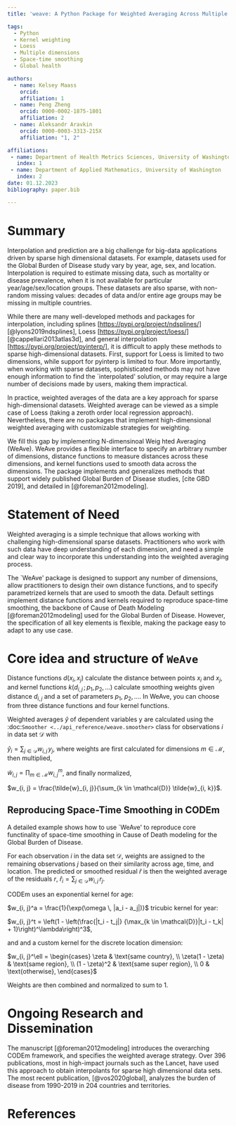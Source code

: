 ```yaml
---
title: 'weave: A Python Package for Weighted Averaging Across Multiple Dimensions'

tags:
  - Python
  - Kernel weighting
  - Loess
  - Multiple dimensions
  - Space-time smoothing 
  - Global health 

authors:
  - name: Kelsey Maass
    orcid: 
    affiliation: 1
  - name: Peng Zheng
    orcid: 0000-0002-1875-1801
    affiliation: 2
  - name: Aleksandr Aravkin
    orcid: 0000-0003-3313-215X
    affiliation: "1, 2"

affiliations:
 - name: Department of Health Metrics Sciences, University of Washington
   index: 1
 - name: Department of Applied Mathematics, University of Washington
   index: 2
date: 01.12.2023
bibliography: paper.bib

---
```


# Summary

Interpolation and prediction are a big challenge for big-data applications driven by sparse high dimensional datasets. 
For example, datasets used for the Global Burden of Disease study vary by year, age, sex, and location. Interpolation 
is required to estimate missing data, such as mortality or disease prevalence, when it is not available 
for particular year/age/sex/location groups. These datasets are also sparse, with non-random missing values: 
decades of data and/or entire age groups may be missing in multiple countries.

While there are many well-developed methods and packages for interpolation, including splines [https://pypi.org/project/ndsplines/] [@lyons2019ndsplines],  Loess [https://pypi.org/project/loess/] [@cappellari2013atlas3d], and 
general interpolation [https://pypi.org/project/pyinterp/], it is difficult to apply these methods to sparse high-dimensional datasets. 
First, support for Loess is limited to two dimensions, while support for pyinterp is limited to four. More importantly, when working with sparse datasets, sophisticated methods may not have enough information to find the `interpolated' solution, 
or may require a large number of decisions made by users, making them impractical. 

In practice, weighted averages of the data are a key approach for sparse high-dimensional datasets. Weighted average can be viewed 
as a simple case of Loess (taking a zeroth order local regression approach). Nevertheless, there are no packages that implement 
high-dimensional weighted averaging with customizable strategies for weighting. 

We fill this gap by implementing N-dimensinoal Weig hted Averaging (WeAve). WeAve provides a flexible interface to specify an 
arbitrary number of dimensions, distance functions to measure distances across these dimensions, and kernel functions used to 
smooth data across the dimensions. The package implements and generalizes methods that support widely published 
Global Burden of Disease studies, [cite GBD 2019], and detailed in [@foreman2012modeling]. 


# Statement of Need

Weighted averaging is a simple technique that allows working with challenging high-dimensional sparse datasets. 
Practitioners who work with such data have deep understanding of each dimension, and need a simple and clear way
to incorporate this understanding into the weighted averaging process. 

The `WeAve' package is designed to support any number of dimensions, allow practitioners to design their own distance functions, 
and to specify parametrized kernels that are used to smooth the data. Default settings implement distance functions
and kernels required to reproduce space-time smoothing, the backbone of Cause of Death Modeling [@foreman2012modeling] 
used for the Global Burden of Disease. However, the specification of all key elements is flexible, making the package
easy to adapt to any use case.  


# Core idea and structure of `WeAve`

Distance functions $d(x_i, x_j)$ calculate the distance between points $x_i$ and $x_j$, and kernel functions $k(d_{i, j} \, ; p_1, p_2, \dots)$ calculate smoothing weights given distance $d_{i, j}$ and a set of parameters $p_1$, $p_2, \dots$. In WeAve, you can choose from three distance functions and four kernel functions.

Weighted averages $\hat{y}$ of dependent variables y are calculated using the :doc:`Smoother <../api_reference/weave.smoother>` class for observations $i$ in data set $\mathcal{D}$ with

$\hat{y}_i = \sum_{j \in \mathcal{D}} w_{i, j} \, y_j,$
where weights are first calculated for dimensions $m \in \mathcal{M}$, then multiplied,

$\tilde{w}_{i, j} = \prod_{m \in \mathcal{M}} w_{i, j}^m$,
and finally normalized,

$w_{i, j} = \frac{\tilde{w}_{i, j}}{\sum_{k \in \mathcal{D}}
\tilde{w}_{i, k}}$.

## Reproducing Space-Time Smoothing in CODEm

A detailed example shows how to use `WeAve' to reproduce core functinality of 
space-time smoothing in Cause of Death modeling for the Global Burden of Disease.  

For each observation $i$ in the data set $\mathcal{D}$, weights are assigned to the remaining observations $j$ based on their similarity across age, time, and location. The predicted or smoothed residual $\hat{r}$ is then the weighted average of the residuals $r$,
$\hat{r}_i = \sum_{j \in \mathcal{D}} w_{i, j} \, r_j$.

CODEm uses an exponential kernel for age:

$w_{i, j}^a = \frac{1}{\exp(\omega \, |a_i - a_j|)}$ tricubic kernel for year:

$w_{i, j}^t = \left(1 - \left(\frac{|t_i - t_j|}
{\max_{k \in \mathcal{D}}|t_i - t_k| + 1}\right)^\lambda\right)^3$,

and and a custom kernel for the discrete location dimension: 

$w_{i, j}^\ell = \begin{cases} \zeta & \text{same country}, \\
\zeta(1 - \zeta) & \text{same region}, \\ (1 - \zeta)^2 &
\text{same super region}, \\ 0 & \text{otherwise}, \end{cases}$

Weights are then combined and normalized to sum to $1$. 



# Ongoing Research and Dissemination

The manuscript [@foreman2012modeling] introduces the overarching CODEm framework, and 
specifies the weighted average strategy. Over 396 publications, most in high-impact journals such as the Lancet, have used this approach
to obtain interpolants for sparse high dimensional data sets. 
The most recent publication, [@vos2020global], analyzes the burden of disease from 1990-2019 in 204 countries and territories. 


# References
